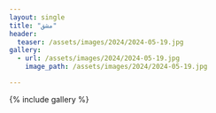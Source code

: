 ```yaml
---
layout: single
title: "مشق"
header:
  teaser: /assets/images/2024/2024-05-19.jpg
gallery:
  - url: /assets/images/2024/2024-05-19.jpg
    image_path: /assets/images/2024/2024-05-19.jpg 

---
```


{% include gallery %}

